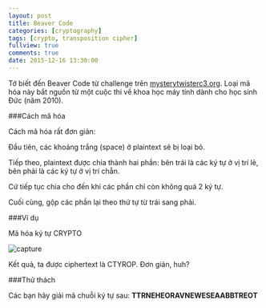 ```yaml
---
layout: post
title: Beaver Code
categories: [cryptography]
tags: [crypto, transposition cipher]
fullview: true
comments: true
date: 2015-12-16 13:30:00
---
```


Tớ biết đến Beaver Code từ challenge trên [mysterytwisterc3.org](https://www.mysterytwisterc3.org/images/challenges/mtc3-meier-04-biber-en.pdf). Loại mã hóa này bắt nguồn từ một cuộc thi về khoa học máy tính dành cho học sinh Đức (năm 2010).

###Cách mã hóa

Cách mã hóa rất đơn giản:

Đầu tiên, các khoảng trắng (space) ở plaintext sẽ bị loại bỏ.

Tiếp theo, plaintext được chia thành hai phần: bên trái là các ký tự ở vị trí lẻ, bên phải là các ký tự ở vị trí chẵn.

Cứ tiếp tục chia cho đến khi các phần chỉ còn không quá 2 ký tự.

Cuối cùng, gộp các phần lại theo thứ tự từ trái sang phải.

###Ví dụ

Mã hóa ký tự CRYPTO

![capture](https://cloud.githubusercontent.com/assets/5568988/11834419/d975192c-a3fe-11e5-82c8-f530d99fde77.PNG)

Kết quả, ta được ciphertext là CTYROP. Đơn giản, huh?

###Thử thách

Các bạn hãy giải mã chuỗi ký tự sau: **TTRNEHEORAVNEWESEAABBTREOT**

